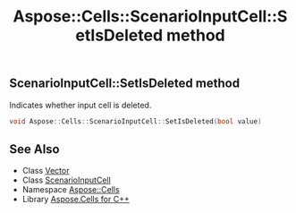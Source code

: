 ﻿---
title: Aspose::Cells::ScenarioInputCell::SetIsDeleted method
linktitle: SetIsDeleted
second_title: Aspose.Cells for C++ API Reference
description: 'Aspose::Cells::ScenarioInputCell::SetIsDeleted method. Indicates whether input cell is deleted in C++.'
type: docs
weight: 1200
url: /cpp/aspose.cells/scenarioinputcell/setisdeleted/
---
## ScenarioInputCell::SetIsDeleted method


Indicates whether input cell is deleted.

```cpp
void Aspose::Cells::ScenarioInputCell::SetIsDeleted(bool value)
```

## See Also

* Class [Vector](../../vector/)
* Class [ScenarioInputCell](../)
* Namespace [Aspose::Cells](../../)
* Library [Aspose.Cells for C++](../../../)
